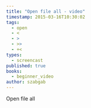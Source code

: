 ```yaml
---
title: "Open file all - video"
timestamp: 2015-03-16T10:30:02
tags:
  - open
  - <
  - >
  - >>
  - +<
types:
  - screencast
published: true
books:
  - beginner_video
author: szabgab
---
```



Open file all


<slidecast file="beginner-perl/open-file-all" youtube="h0NCqCrZTAc" />
